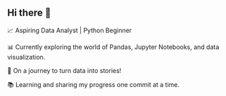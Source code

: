## Hi there 👋

📈 Aspiring Data Analyst | Python Beginner

📊 Currently exploring the world of Pandas, Jupyter Notebooks, and data visualization.

🚀 On a journey to turn data into stories!

📚 Learning and sharing my progress one commit at a time.


